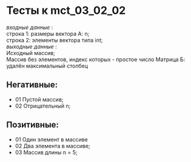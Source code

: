 # Тесты к mct_03_02_02

*входные данные* :   
строка 1: размеры вектора A: n;  
строка 2: элементы вектора типа int;   
*выходные данные* :   
Исходный массив;  
Массив без элементов, индекс которых - простое число
Матрица Б: удалён максимальный столбец
## Негативные:  
- 01 Пустой массив; 
- 02 Отрицательный n;   
## Позитивные:  
- 01 Один элемент в массиве
- 02 Два элемента в массиве;
- 03 Массив длины n = 5;  
